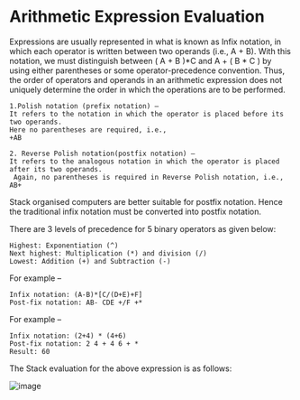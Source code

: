 # Arithmetic Expression Evaluation

Expressions are usually represented in what is known as Infix notation, in which each operator is written between two operands (i.e., A + B). With this notation, we must distinguish between ( A + B )*C and A + ( B * C ) by using either parentheses or some operator-precedence convention. Thus, the order of operators and operands in an arithmetic expression does not uniquely determine the order in which the operations are to be performed. 

```
1.Polish notation (prefix notation) – 
It refers to the notation in which the operator is placed before its two operands.
Here no parentheses are required, i.e., 
+AB
```

```
2. Reverse Polish notation(postfix notation) – 
It refers to the analogous notation in which the operator is placed after its two operands.
 Again, no parentheses is required in Reverse Polish notation, i.e., 
AB+
```

Stack organised computers are better suitable for postfix notation.
Hence the traditional infix notation must be converted into postfix notation.

There are 3 levels of precedence for 5 binary operators as given below: 
```
Highest: Exponentiation (^)
Next highest: Multiplication (*) and division (/)
Lowest: Addition (+) and Subtraction (-)
```

For example – 

```
Infix notation: (A-B)*[C/(D+E)+F]
Post-fix notation: AB- CDE +/F +*
```

For example – 
```
Infix notation: (2+4) * (4+6)
Post-fix notation: 2 4 + 4 6 + *
Result: 60
```
The Stack evaluation for the above expression is as follows:

![image](https://github.com/user-attachments/assets/87b99868-9ca4-4d64-85e4-317b2cff6a34)

